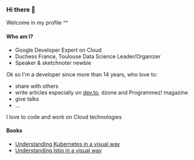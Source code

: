 ### Hi there 👋

Welcome in my profile ^^

#### Who am I?

* Google Developer Expert on Cloud
* Duchess France, Toulouse Data Science Leader/Organizer
* Speaker & sketchnoter newbie

Ok so I'm a developer since more than 14 years, who love to:
* share with others
* write articles especially on [dev.to](https://dev.to/aurelievache), dzone and Programmez! magazine
* give talks
* ...

I love to code and work on Cloud technologies

#### Books

* [Understanding Kubernetes in a visual way](https://gumroad.com/aurelievache#uCxcr)
* [Understanding Istio in a visual way](https://gumroad.com/aurelievache#vJYhM)

<!--
**scraly/scraly** is a ✨ _special_ ✨ repository because its `README.md` (this file) appears on your GitHub profile.

Here are some ideas to get you started:

- 🔭 I’m currently working on ...
- 🌱 I’m currently learning ...
- 👯 I’m looking to collaborate on ...
- 🤔 I’m looking for help with ...
- 💬 Ask me about ...
- 📫 How to reach me: ...
- 😄 Pronouns: ...
- ⚡ Fun fact: ...
-->
